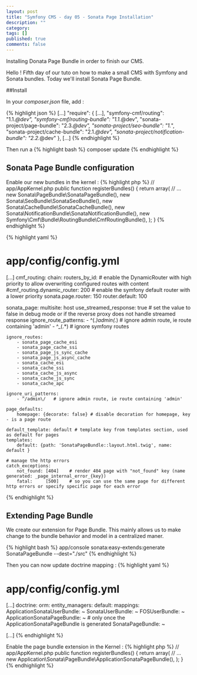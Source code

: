 ```yaml
---
layout: post
title: "Symfony CMS - day 05 - Sonata Page Installation"
description: ""
category:
tags: []
published: true
comments: false
---
```


Installing Donata Page Bundle in order to finish our CMS.


Hello ! Fifth day of our tuto on how to make a small CMS with Symfony and Sonata bundles.
Today we'll install Sonata Page Bundle.

##Install

In your *composer.json* file, add :

{% highlight json %}
[...]
    "require": {
        [...],
        "symfony-cmf/routing": "1.1.*@dev",
        "symfony-cmf/routing-bundle": "1.1.*@dev",
        "sonata-project/page-bundle": "2.3.*@dev",
        "sonata-project/seo-bundle": "1.*",
        "sonata-project/cache-bundle": "2.1.*@dev",
        "sonata-project/notification-bundle": "2.2.*@dev"
    },
[...]
{% endhighlight %}

Then run a
{% highlight bash %}
composer update
{% endhighlight %}

## Sonata Page Bundle configuration

Enable our new bundles in the kernel :
{% highlight php %}
// app/AppKernel.php
public function registerBundles()
{
    return array(
        // ...
        new Sonata\PageBundle\SonataPageBundle(),
        new Sonata\SeoBundle\SonataSeoBundle(),
        new Sonata\CacheBundle\SonataCacheBundle(),
        new Sonata\NotificationBundle\SonataNotificationBundle(),
        new Symfony\Cmf\Bundle\RoutingBundle\CmfRoutingBundle(),
    );
}
{% endhighlight %}

{% highlight yaml %}
# app/config/config.yml
[...]
cmf_routing:
    chain:
        routers_by_id:
            # enable the DynamicRouter with high priority to allow overwriting configured routes with content
            #cmf_routing.dynamic_router: 200
            # enable the symfony default router with a lower priority
            sonata.page.router: 150
            router.default: 100

sonata_page:
    multisite: host
    use_streamed_response: true # set the value to false in debug mode or if the reverse proxy does not handle streamed response
    ignore_route_patterns:
        - ^(.*)admin(.*)   # ignore admin route, ie route containing 'admin'
        - ^_(.*)          # ignore symfony routes

    ignore_routes:
        - sonata_page_cache_esi
        - sonata_page_cache_ssi
        - sonata_page_js_sync_cache
        - sonata_page_js_async_cache
        - sonata_cache_esi
        - sonata_cache_ssi
        - sonata_cache_js_async
        - sonata_cache_js_sync
        - sonata_cache_apc

    ignore_uri_patterns:
        - ^/admin\/   # ignore admin route, ie route containing 'admin'

    page_defaults:
        homepage: {decorate: false} # disable decoration for homepage, key - is a page route

    default_template: default # template key from templates section, used as default for pages
    templates:
        default: {path: 'SonataPageBundle::layout.html.twig', name: default }

    # manage the http errors
    catch_exceptions:
        not_found: [404]    # render 404 page with "not_found" key (name generated: _page_internal_error_{key})
        fatal:     [500]    # so you can use the same page for different http errors or specify specific page for each error

{% endhighlight %}

## Extending Page Bundle

We create our extension for Page Bundle. This mainly allows us to make change to the bundle behavior and model in a centralized maner.

{% highlight bash %}
app/console sonata:easy-extends:generate SonataPageBundle --dest="./src"
{% endhighlight %}

Then you can now update doctrine mapping :
{% highlight yaml %}
# app/config/config.yml
[...]
doctrine:
    orm:
        entity_managers:
            default:
                mappings:
                    ApplicationSonataUserBundle: ~
                    SonataUserBundle: ~
                    FOSUserBundle: ~
                    ApplicationSonataPageBundle: ~ # only once the ApplicationSonataPageBundle is generated
                    SonataPageBundle: ~

[...]
{% endhighlight %}

Enable the page bundle extension in the Kernel :
{% highlight php %}
// app/AppKernel.php
public function registerBundles()
{
    return array(
        // ...
        new Application\Sonata\PageBundle\ApplicationSonataPageBundle(),
    );
}
{% endhighlight %}